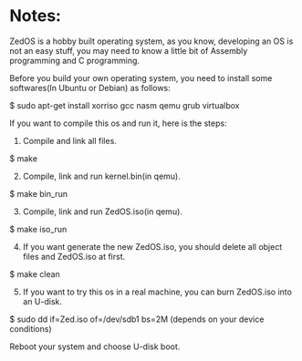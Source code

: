 # Notes:

ZedOS is a hobby built operating system, as you know, developing an OS is not an easy stuff, 
you may need to know a little bit of Assembly programming and C programming.

Before you build your own operating system, you need to install some softwares(In Ubuntu or Debian) as follows: 

 $ sudo apt-get install xorriso gcc nasm qemu grub virtualbox

If you want to compile this os and run it, here is the steps:

1. Compile and link all files. 

 $ make 

2. Compile, link and run kernel.bin(in qemu).

 $ make bin_run 

3. Compile, link and run ZedOS.iso(in qemu).

 $ make iso_run 

4. If you want generate the new ZedOS.iso, you should delete all object files and ZedOS.iso at first.  

 $ make clean 

5. If you want to try this os in a real machine, you can burn ZedOS.iso into an U-disk. 

 $ sudo dd if=Zed.iso of=/dev/sdb1 bs=2M (depends on your device conditions)
 
 Reboot your system and choose U-disk boot.
